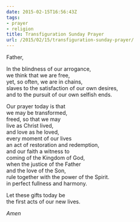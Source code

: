 ```yaml
---
date: 2015-02-15T16:56:43Z
tags:
- prayer
- religion
title: Transfiguration Sunday Prayer
url: /2015/02/15/transfiguration-sunday-prayer/
---
```


Father,

In the blindness of our arrogance,  
we think that we are free,  
yet, so often, we are in chains,  
slaves to the satisfaction of our own desires,  
and to the pursuit of our own selfish ends.  

Our prayer today is that  
we may be transformed,  
freed, so that we may  
live as Christ lived,  
and love as he loved,  
every moment of our lives  
an act of restoration and redemption,  
and our faith a witness to  
coming of the Kingdom of God,  
when the justice of the Father  
and the love of the Son,  
rule together with the power of the Spirit.  
in perfect fullness and harmony.

Let these gifts today be  
the first acts of our new lives.  

*Amen*
